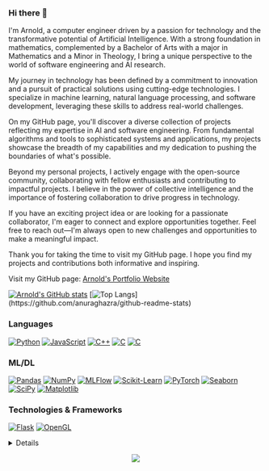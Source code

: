 ### Hi there 👋
I'm Arnold, a computer engineer driven by a passion for technology and the transformative potential of Artificial Intelligence. With a strong foundation in mathematics, 
complemented by a Bachelor of Arts with a major in Mathematics and a Minor in Theology, I bring a unique perspective to the world of software engineering and AI research.

My journey in technology has been defined by a commitment to innovation and a pursuit of practical solutions using cutting-edge technologies. I specialize in machine learning, 
natural language processing, and software development, leveraging these skills to address real-world challenges.

On my GitHub page, you'll discover a diverse collection of projects reflecting my expertise in AI and software engineering. From fundamental algorithms and tools to sophisticated 
systems and applications, my projects showcase the breadth of my capabilities and my dedication to pushing the boundaries of what's possible.

Beyond my personal projects, I actively engage with the open-source community, collaborating with fellow enthusiasts and contributing to impactful projects. I believe in the power of 
collective intelligence and the importance of fostering collaboration to drive progress in technology.

If you have an exciting project idea or are looking for a passionate collaborator, I'm eager to connect and explore opportunities together. Feel free to reach out—I'm always open 
to new challenges and opportunities to make a meaningful impact.

Thank you for taking the time to visit my GitHub page. I hope you find my projects and contributions both informative and inspiring.

Visit my GitHub page: [Arnold's Portfolio Website](https://coboar.github.io/)

[![Arnold's GitHub stats](https://github-readme-stats.vercel.app/api?username=CoboAr&show_icons=true&&include_all_commits=true&theme=transparent)](https://github.com/anuraghazra/github-readme-stats)
[![Top Langs](https://github-readme-stats.vercel.app/api/top-langs/?username=CoboAr&hide_progress=false&layout=compact&theme=transparent&exclude_repo=Multivariable-Regression-and-Valuation-Model,Dr-Semmelweis-Handwashing-Discovery,Nobel-Prize-Analysis,Linear-Regression-and-Seaborn,Computations-with-NumPy,Analysing-Google-Play-Store,Google-Trends-Data,Aggregate-and-Merge-Data-in-Pandas,Data-Visualisation-matplotlib,)](https://github.com/anuraghazra/github-readme-stats)
<!--[![Arnold's WakaTime stats](https://github-readme-stats.vercel.app/api/wakatime?username=CoboAr)](https://github.com/anuraghazra/github-readme-stats)-->

### Languages
[![Python](https://img.shields.io/badge/python-black?style=for-the-badge&logo=python)](https://github.com/CoboAr)
[![JavaScript](https://img.shields.io/badge/java-black?style=for-the-badge&logo=javas)](https://github.com/CoboAr)
[![C++](https://img.shields.io/badge/c++-black?style=for-the-badge&logo=cplusplus)](https://github.com/CoboAr)
[![C](https://img.shields.io/badge/c-black?style=for-the-badge&logo=c)](https://github.com/CoboAr)
[![C](https://img.shields.io/badge/assembly-black?style=for-the-badge&logo=assembly)](https://github.com/CoboAr)

### ML/DL
[![Pandas](https://img.shields.io/badge/pandas-black?style=for-the-badge&logo=pandas)](https://github.com/CoboAr)
[![NumPy](https://img.shields.io/badge/numpy-black?style=for-the-badge&logo=numpy)](https://github.com/CoboAr)
[![MLFlow](https://img.shields.io/badge/mlflow-black?style=for-the-badge&logo=mlflow&logoColor=blue)](https://github.com/CoboAr)
[![Scikit-Learn](https://img.shields.io/badge/scikit--learn-black?style=for-the-badge&logo=scikit-learn)](https://github.com/CoboAr)
[![PyTorch](https://img.shields.io/badge/PyTorch-black?style=for-the-badge&logo=PyTorch)](https://github.com/CoboAr)
[![Seaborn](https://img.shields.io/badge/seaborn-black?style=for-the-badge&logo=seaborn&logoColor=blue)](https://github.com/CoboAr)
[![SciPy](https://img.shields.io/badge/SciPy-black?style=for-the-badge&logo=scipy)](https://github.com/CoboAr)
[![Matplotlib](https://img.shields.io/badge/Matplotlib-black?style=for-the-badge&logo=Matplotlib)](https://github.com/CoboAr)

### Technologies & Frameworks

[![Flask](https://img.shields.io/badge/flask-black?style=for-the-badge&logo=flask)](https://github.com/CoboAr)
[![OpenGL](https://img.shields.io/badge/opengl-black?style=for-the-badge&logo=opengl)](https://github.com/CoboAr)


<details>
<p align="center">
  <a href="https://github.com/CoboAr">
    <img src="http://github-profile-summary-cards.vercel.app/api/cards/profile-details?username=CoboAr&theme=transparent" />
  </a>
  <a href="https://github.com/CoboAr">
    <img src="https://github-readme-streak-stats.herokuapp.com/?user=CoboAr&hide_border=true&card_width=338&theme=transparent" />
  </a>
  <a href="https://github.com/CoboAr">
    <img src="http://github-profile-summary-cards.vercel.app/api/cards/stats?username=CoboAr&theme=transparent" />
  </a>
  <a href="https://github.com/CoboAr">
    <img src="https://github-readme-stats.vercel.app/api/top-langs/?username=CoboAr&langs_count=10&exclude_repo=&hide=jupyter%20notebook,vim%20script,cmake,makefile,batchfile,emacs%20lisp,css,html&layout=default&card_width=699&hide_border=true&theme=transparent" />
  </a>
</p>
</details>

<p align="center">
  <a href="https://github.com/CoboAr">
    <img src="https://komarev.com/ghpvc/?username=CoboAr&color=blue&style=flat)" />
  </a>
</p>
<!--
**CoboAr/CoboAr** is a ✨ _special_ ✨ repository because its `README.md` (this file) appears on your GitHub profile.

Here are some ideas to get you started:

- 🔭 I’m currently working on ...
- 🌱 I’m currently learning ...
- 👯 I’m looking to collaborate on ...
- 🤔 I’m looking for help with ...
- 💬 Ask me about ...
- 📫 How to reach me: ...
- 😄 Pronouns: ...
- ⚡ Fun fact: ...
-->
